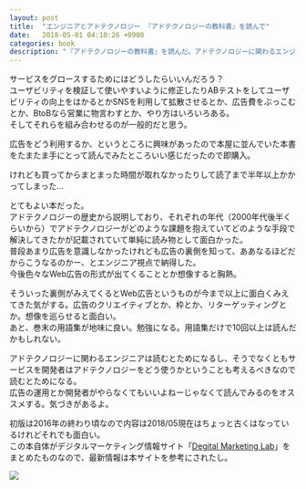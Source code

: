 ```yaml
---
layout: post
title:  "エンジニアとアドテクノロジー 『アドテクノロジーの教科書』を読んで"
date:   2018-05-01 04:10:26 +0900
categories: book
description: "『アドテクノロジーの教科書』を読んだ。アドテクノロジーに関わるエンジニアは必読。そうでなくてもサービスをグロースするためにアドテクノロジーを利用するのでそこの知識を得られるのでとてもためになる本。"
---
```


サービスをグロースするためにはどうしたらいいんだろう？  
ユーザビリティを検証して使いやすいように修正したりABテストをしてユーザビリティの向上をはかるとかSNSを利用して拡散させるとか、広告費をぶっこむとか、BtoBなら営業に物言わすとか、やり方はいろいろある。  
そしてそれらを組み合わせるのが一般的だと思う。  

広告をどう利用するか、というところに興味があったので本屋に並んでいた本書をたまたま手にとって読んでみたところいい感じだったので即購入。  

けれども買ってからまとまった時間が取れなかったりして読了まで半年以上かかってしまった…  

とてもよい本だった。  
アドテクノロジーの歴史から説明しており、それぞれの年代（2000年代後半くらいから）でアドテクノロジーがどのような課題を抱えていてどのような手段で解決してきたかが記載されていて単純に読み物として面白かった。  
普段あまり広告を意識しなかったけれども広告の裏側を知って、ああなるほどだからこうなるのかー、とエンジニア視点で納得した。  
今後色々なWeb広告の形式が出てくることとか想像すると胸熱。  

そういった裏側がみえてくるとWeb広告というものが今まで以上に面白くみえてきた気がする。広告のクリエイティブとか、枠とか、リターゲッティングとか。想像を巡らせると面白い。  
あと、巻末の用語集が地味に良い。勉強になる。用語集だけで10回以上は読んだかもしれない。  

アドテクノロジーに関わるエンジニアは読むとためになるし、そうでなくともサービスを開発者はアドテクノロジーをどう使うかということも考えるべきなので読むとためになる。  
広告の運用とか開発者がやらなくてもいいよねーじゃなくて読んでみるのをオススメする。気づきがあるよ。  

初版は2016年の終わり頃なので内容は2018/05現在はちょっと古くはなっているけれどそれでも面白い。  
この本自体がデジタルマーケティング情報サイト「[Degital Marketing Lab](https://dmlab.jp/)」をまとめたものなので、最新情報は本サイトを参考にされたし。  

<a target="_blank"  href="https://www.amazon.co.jp/gp/product/4798144606/ref=as_li_tl?ie=UTF8&camp=247&creative=1211&creativeASIN=4798144606&linkCode=as2&tag=pinekta02-22&linkId=6af747d08adab5423a0ea0fae97fd991"><img border="0" src="//ws-fe.amazon-adsystem.com/widgets/q?_encoding=UTF8&MarketPlace=JP&ASIN=4798144606&ServiceVersion=20070822&ID=AsinImage&WS=1&Format=_SL250_&tag=pinekta02-22" ></a><img src="//ir-jp.amazon-adsystem.com/e/ir?t=pinekta02-22&l=am2&o=9&a=4798144606" width="1" height="1" border="0" alt="" style="border:none !important; margin:0px !important;" />
